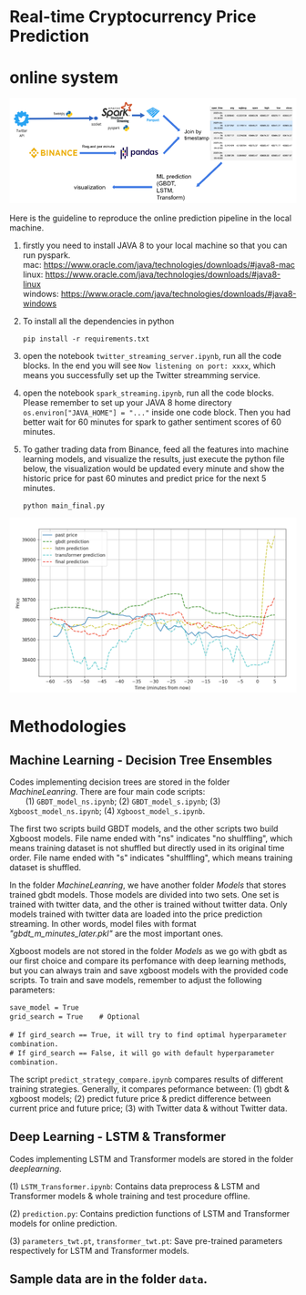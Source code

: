 # Real-time Cryptocurrency Price Prediction

# online system
![online system pipeline](./images/pipeline.png)

Here is the guideline to reproduce the online prediction pipeline in the local machine. 

1. firstly you need to install JAVA 8 to your local machine so that you can run pyspark. <br />
mac: https://www.oracle.com/java/technologies/downloads/#java8-mac <br />
linux: https://www.oracle.com/java/technologies/downloads/#java8-linux <br />
windows: https://www.oracle.com/java/technologies/downloads/#java8-windows <br />

2. To install all the dependencies in python
    ```
    pip install -r requirements.txt
    ```

3. open the notebook ``twitter_streaming_server.ipynb``, run all the code blocks. In the end you will see `Now listening on port: xxxx`, which means you successfully set up the Twitter streamming service.
4. open the notebook ``spark_streaming.ipynb``, run all the code blocks. Please remember to set up your JAVA 8 home directory `os.environ["JAVA_HOME"] = "..."` inside one code block. Then you had better wait for 60 minutes for spark to gather sentiment scores of 60 minutes.
5. To gather trading data from Binance, feed all the features into machine learning models, and visualize the results, just execute the python file below, the visualization would be updated every minute and show the historic price for past 60 minutes and predict price for the next 5 minutes.
    ```
    python main_final.py
    ```
![visualization](./images/visualization.png)



# Methodologies
## Machine Learning - Decision Tree Ensembles
Codes implementing decision trees are stored in the folder _MachineLeanring_. There are four main code scripts:  
&emsp;&emsp;(1) ``GBDT_model_ns.ipynb``; (2) ``GBDT_model_s.ipynb``; (3) ``Xgboost_model_ns.ipynb``; (4) ``Xgboost_model_s.ipynb``.  

The first two scripts build GBDT models, and the other scripts two build Xgboost models. File name ended with "ns" indicates "no shulffling", which means training dataset is not shuffled but directly used in its original time order. File name ended with "s" indicates "shulffling", which means training dataset is shuffled.

In the folder _MachineLeanring_, we have another folder _Models_ that stores trained gbdt models. Those models are divided into two sets. One set is trained with twitter data, and the other is trained without twitter data. Only models trained with twitter data are loaded into the price prediction streaming. In other words, model files with format _"gbdt_m_minutes_later.pkl"_ are the most important ones.

Xgboost models are not stored in the folder _Models_ as we go with gbdt as our first choice and compare its perfomance with deep learning methods, but you can always train and save xgboost models with the provided code scripts. To train and save models, remember to adjust the following parameters:  
```
save_model = True
grid_search = True    # Optional

# If gird_search == True, it will try to find optimal hyperparameter combination. 
# If gird_search == False, it will go with default hyperparameter combination.
```

The script ``predict_strategy_compare.ipynb`` compares results of different training strategies. Generally, it compares peformance between:
(1) gbdt & xgboost models; (2) predict future price & predict difference between current price and future price; (3) with Twitter data & without Twitter data.


## Deep Learning - LSTM & Transformer

Codes implementing LSTM and Transformer models are stored in the folder _deeplearning_.

(1) ``LSTM_Transformer.ipynb``: Contains data preprocess & LSTM and Transformer models & whole training and test procedure offline.

(2) ``prediction.py``: Contains prediction functions of LSTM and Transformer models for online prediction.

(3) ``parameters_twt.pt``, ``transformer_twt.pt``: Save pre-trained parameters respectively for LSTM and Transformer models.



## Sample data are in the folder ``data``.
